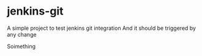 # jenkins-git

A simple project to test jenkins git integration
And it should be triggered by any change

Soimething
